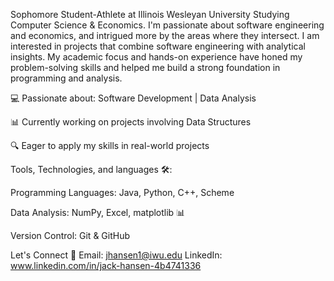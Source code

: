 Sophomore Student-Athlete at Illinois Wesleyan University Studying Computer Science & Economics. I'm passionate about software engineering and economics, and intrigued more by the areas where they intersect. I am interested in projects that combine software engineering with analytical insights. My academic focus and hands-on experience have honed my problem-solving skills and helped me build a strong foundation in programming and analysis.

💻 Passionate about: Software Development | Data Analysis

📊 Currently working on projects involving Data Structures

🔍 Eager to apply my skills in real-world projects

Tools, Technologies, and languages 🛠️: 

Programming Languages: Java, Python, C++, Scheme

Data Analysis: NumPy, Excel, matplotlib 📊

Version Control: Git & GitHub 

Let's Connect 🤝
Email: jhansen1@iwu.edu
LinkedIn: www.linkedin.com/in/jack-hansen-4b4741336
